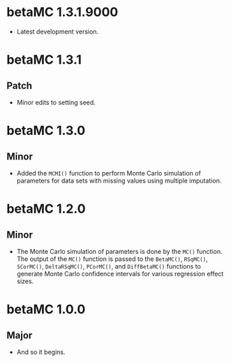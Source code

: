 # betaMC 1.3.1.9000

* Latest development version.

# betaMC 1.3.1

## Patch

* Minor edits to setting seed.

# betaMC 1.3.0

## Minor

* Added the `MCMI()` function
  to perform  Monte Carlo simulation of parameters
  for data sets with missing values
  using multiple imputation.

# betaMC 1.2.0

## Minor

* The Monte Carlo simulation of parameters
  is done by the `MC()` function.
  The output of the `MC()` function
  is passed to the
  `BetaMC()`, `RSqMC()`, `SCorMC()`, `DeltaRSqMC()`, `PCorMC()`,
  and `DiffBetaMC()` functions
  to generate Monte Carlo confidence intervals
  for various regression effect sizes.

# betaMC 1.0.0

## Major

* And so it begins.
